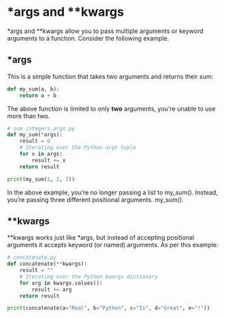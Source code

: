 # \*args and \*\*kwargs

\*args and \*\*kwargs allow you to pass multiple arguments or keyword arguments to a function. Consider the following example.

## \*args

This is a simple function that takes two arguments and returns their sum:

```python
def my_sum(a, b):
    return a + b
```

The above function is limited to only **two** arguments, you're unable to use more than two.

```python
# sum_integers_args.py
def my_sum(*args):
    result = 0
    # Iterating over the Python args tuple
    for x in args:
        result += x
    return result

print(my_sum(1, 2, 3))
```

In the above example, you’re no longer passing a list to my_sum(). Instead, you’re passing three different positional arguments. my_sum().

## \*\*kwargs

\**kwargs works just like *args, but instead of accepting positional arguments it accepts keyword (or named) arguments. As per this example:

```python
# concatenate.py
def concatenate(**kwargs):
    result = ""
    # Iterating over the Python kwargs dictionary
    for arg in kwargs.values():
        result += arg
    return result

print(concatenate(a="Real", b="Python", c="Is", d="Great", e="!"))
```
